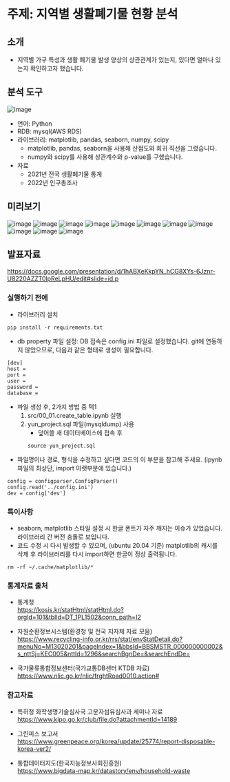 # 주제: 지역별 생활폐기물 현황 분석

## 소개
- 지역별 가구 특성과 생활 폐기물 발생 양상의 상관관계가 있는지, 있다면 얼마나 있는지 확인하고자 했습니다.

## 분석 도구
![image](https://github.com/addinedu-amr-4th/eda-repo-8/assets/86283716/138ece22-141e-4e29-ab7a-f0006e0b90da)

- 언어: Python
- RDB: mysql(AWS RDS)
- 라이브러리: matplotlib, pandas, seaborn, numpy, scipy
    - matplotlib, pandas, seaborn을 사용해 산점도와 회귀 직선을 그렸습니다.
    - numpy와 scipy를 사용해 상관계수와 p-value를 구했습니다.
- 자료
    - 2021년 전국 생활폐기물 통계
    - 2022년 인구총조사

## 미리보기
![image](https://github.com/YunOh21/eda_project/assets/86283716/9a636feb-8737-4aa8-9d69-e028b3be86ed)
![image](https://github.com/YunOh21/eda_project/assets/86283716/01614ae3-1b99-4432-a3ae-661bc77749fd)
![image](https://github.com/YunOh21/eda_project/assets/86283716/6ae657e4-9095-4919-bf34-645491aaee5b)
![image](https://github.com/YunOh21/eda_project/assets/86283716/e0940321-e559-4e8c-b3b6-e2e7d13666bb)
![image](https://github.com/YunOh21/eda_project/assets/86283716/dbaf0430-c84a-40f6-bb4f-7d4e57d8f1b1)
![image](https://github.com/YunOh21/eda_project/assets/86283716/6a0ca540-38a8-4a84-ba27-e925e18ced1f)
![image](https://github.com/YunOh21/eda_project/assets/86283716/e4b06438-e223-4eaa-bedc-b6d4d35c005f)
![image](https://github.com/YunOh21/eda_project/assets/86283716/32587a96-22f1-4158-af39-3a2b5c04ac88)
![image](https://github.com/YunOh21/eda_project/assets/86283716/85f3eaa3-3730-41f8-91e5-e86264ea84a3)
![image](https://github.com/YunOh21/eda_project/assets/86283716/2afbf9b7-b7ea-40a5-8a9f-5bac4c4abd06)
![image](https://github.com/YunOh21/eda_project/assets/86283716/20b1656c-bd44-40b6-b3ee-c71b2c7d455f)


## 발표자료
https://docs.google.com/presentation/d/1hABXeKkpYN_hCG8XYs-6Jznr-U8220AZZT0lpReLpHU/edit#slide=id.p

### 실행하기 전에
- 라이브러리 설치
```
pip install -r requirements.txt
```
- db property 파일 설정: DB 접속은 config.ini 파일로 설정했습니다. git에 연동하지 않았으므로, 다음과 같은 형태로 생성이 필요합니다.
```
[dev]
host = 
port = 
user = 
password = 
database = 
```
- 파일 생성 후, 2가지 방법 중 택1
  1. src/00_01.create_table.ipynb 실행
  2. yun_project.sql 파일(mysqldump) 사용
      - 덮어쓸 새 데이터베이스에 접속 후
      ```
      source yun_project.sql
      ```
- 파일명이나 경로, 형식을 수정하고 싶다면 코드의 이 부분을 참고해 주세요. (ipynb 파일의 최상단, import 아랫부분에 있습니다.)
```
config = configparser.ConfigParser()
config.read('../config.ini')
dev = config['dev']
```

### 특이사항
- seaborn, matplotlib 스타일 설정 시 한글 폰트가 자주 깨지는 이슈가 있었습니다. 라이브러리 간 버전 충돌로 보입니다.
- 코드 수정 시 다시 발생할 수 있으며, (ubuntu 20.04 기준) matplotlib의 캐시를 삭제 후 라이브러리를 다시 import하면 한글이 정상 출력됩니다.
```
rm -rf ~/.cache/matplotlib/*
```

### 통계자료 출처
- 통계청<br>
https://kosis.kr/statHtml/statHtml.do?orgId=101&tblId=DT_1PL1502&conn_path=I2

- 자원순환정보시스템(환경청 및 전국 지자체 자료 모음)<br>
https://www.recycling-info.or.kr/rrs/stat/envStatDetail.do?menuNo=M13020201&pageIndex=1&bbsId=BBSMSTR_000000000002&s_nttSj=KEC005&nttId=1296&searchBgnDe=&searchEndDe=

- 국가물류통합정보센터(국가교통DB센터 KTDB 자료)<br>
https://www.nlic.go.kr/nlic/frghtRoad0010.action#

### 참고자료
- 특허청 화학생명기술심사국 고분자섬유심사과 세미나 자료<br>
https://www.kipo.go.kr/club/file.do?attachmentId=14189

- 그린피스 보고서<br>
https://www.greenpeace.org/korea/update/25774/report-disposable-korea-ver2/

- 통합데이터지도(한국지능정보사회진흥원)<br>
https://www.bigdata-map.kr/datastory/env/household-waste
